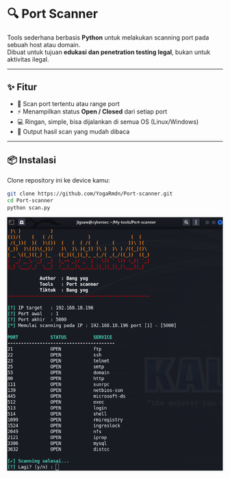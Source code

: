 # 🔍 Port Scanner

Tools sederhana berbasis **Python** untuk melakukan scanning port pada sebuah host atau domain.  
Dibuat untuk tujuan **edukasi dan penetration testing legal**, bukan untuk aktivitas ilegal.

---

## ✨ Fitur
- 🔎 Scan port tertentu atau range port
- ⚡ Menampilkan status **Open / Closed** dari setiap port
- 💻 Ringan, simple, bisa dijalankan di semua OS (Linux/Windows)
- 📜 Output hasil scan yang mudah dibaca

---

## 📦 Instalasi
Clone repository ini ke device kamu:

```bash
git clone https://github.com/YogaRmdn/Port-scanner.git
cd Port-scanner
python scan.py
```

![Port-scanner](ss.png)
